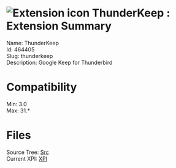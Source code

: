 # ![Extension icon](https://addons.thunderbird.net/user-media/addon_icons/464/464405-64.png?modified=1382671077) ThunderKeep : Extension Summary

Name: ThunderKeep  
Id: 464405  
Slug: thunderkeep  
Description: Google Keep for Thunderbird
  

# Compatibility
Min: 3.0  
Max: 31.*  

# Files

Source Tree: [Src](C:/Dev/Thunderbird/ThunderKdB/xall/xOther/464405-thunderkeep/src)  
Current XPI: [XPI](C:/Dev/Thunderbird/ThunderKdB/xall/xOther/464405-thunderkeep/xpi)  



